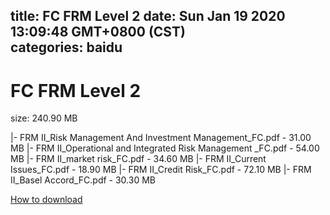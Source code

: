 
title: FC FRM Level 2
date: Sun Jan 19 2020 13:09:48 GMT+0800 (CST)    
categories: baidu
---

# FC FRM Level 2
size: 240.90 MB
 
 
|- FRM II_Risk Management And Investment Management_FC.pdf - 31.00 MB
|- FRM II_Operational and Integrated Risk Management _FC.pdf - 54.00 MB
|- FRM II_market risk_FC.pdf - 34.60 MB
|- FRM II_Current Issues_FC.pdf - 18.90 MB
|- FRM II_Credit Risk_FC.pdf - 72.10 MB
|- FRM II_Basel Accord_FC.pdf - 30.30 MB

[How to download](https://bpcam.bemobtrk.com/go/2ceec3aa-1ca2-46d6-b9ff-aaa5c184517c?jno=692)